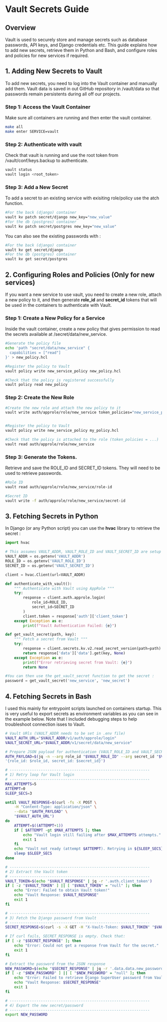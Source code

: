 # Vault Secrets Guide

## Overview

Vault is used to securely store and manage secrets such as database passwords, API keys, and Django credentials etc. This guide explains how to add new secrets, retrieve them in Python and Bash, and configure roles and policies for new services if required.

## 1. Adding New Secrets to Vault
To add new secrets, you need to log into the Vault container and manually add them. Vault data is saved in out GitHub repository in /vault/data so that passwords remain persistents during all off our projects.

### Step 1: Access the Vault Container
Make sure all containers are running and then enter the vault container.

```sh
make all
make enter SERVICE=vault
```

### Step 2: Authenticate with vault
Check that vault is running and use the root token from /vault/conf/keys.backup to authenticate.

```sh
vault status
vault login <root_token>
```

### Step 3: Add a New Secret
To add a secret to an existing service with exisiting role/policy use the atch function.

```sh
#For the back (django) container
vault kv patch secret/django new_key="new_value"
#for the db (postgres) container
vault kv patch secret/postgres new_key="new_value"
```

You can also see the existing passwords with :
```sh
#For the back (django) container
vault kv get secret/django
#For the db (postgres) container
vault kv get secret/postgres
```

## 2. Configuring Roles and Policies (Only for new services)
If you want a new service to use vault, you need to create a new role, attach a new policy to it, and then generate **role_id** and **secret_id** tokens that will be used in the containers to authenticate with Vault.

### Step 1: Create a New Policy for a Service
Inside the vault container, create a new policy that gives permission to read the secrets available at /secret/data/new_service.

```sh
#Generate the policy file
echo 'path "secret/data/new_service" {
  capabilities = ["read"]
}' > new_policy.hcl

#Register the policy to Vault
vault policy write new_service_policy new_policy.hcl

#Check that the policy is registered successfully
vault policy read new_policy
```

### Step 2: Create the New Role

```sh
#Create the new role and attach the new policy to it
vault write auth/approle/role/new_service token_policies="new_service_policy"


#Register the policy to Vault
vault policy write new_service_policy my_policy.hcl

#Check that the policy is attached to the role (token_policies = ...)
vault read auth/approle/role/new_service
```

### Step 3: Generate the Tokens.
Retrieve and save the ROLE_ID and SECRET_ID tokens. They will need to be used to retrieve passwords.

```sh
#Role ID
vault read auth/approle/role/new_service/role-id

#Secret ID
vault write -f auth/approle/role/new_service/secret-id
```

## 3. Fetching Secrets in Python
In Django (or any Python script) you can use the **hvac** library to retrieve the secret :

```python
import hvac

# This assumes VAULT_ADDR, VAULT_ROLE_ID and VAULT_SECRET_ID are setup in the .env file
VAULT_ADDR = os.getenv('VAULT_ADDR')
ROLE_ID = os.getenv('VAULT_ROLE_ID')
SECRET_ID = os.getenv('VAULT_SECRET_ID')

client = hvac.Client(url=VAULT_ADDR)

def authenticate_with_vault():
    """ Authenticate with Vault using AppRole """
    try:
        response = client.auth.approle.login(
            role_id=ROLE_ID,
            secret_id=SECRET_ID
        )
        client.token = response['auth']['client_token']
    except Exception as e:
        print(f"Vault Authentication Failed: {e}")

def get_vault_secret(path, key):
    """ Fetch a secret from Vault """
    try:
        response = client.secrets.kv.v2.read_secret_version(path=path)
        return response['data']['data'].get(key, None)
    except Exception as e:
        print(f"Error retrieving secret from Vault: {e}")
        return None

#You can then use the get_vault_secret function to get the secret :
password = get_vault_secret('new_service', 'new_secret')
```

## 4. Fetching Secrets in Bash
I used this mainly for entrypoint scripts launched on containers startup. This is very useful to export secrets as environment variables as you can see in the example below. Note that I included debugging steps to help troubleshoot connection isses to Vault.

```sh
# Vault URls (VAULT_ADDR needs to be set in .env file)
VAULT_AUTH_URL="$VAULT_ADDR/v1/auth/approle/login"
VAULT_SECRET_URL="$VAULT_ADDR/v1/secret/data/new_service"

# Prepare JSON payload for authentication (VAULT_ROLE_ID and VAULT_SECRET_ID need to be set in .env file)
AUTH_PAYLOAD=$(jq -n --arg role_id "$VAULT_ROLE_ID" --arg secret_id "$VAULT_SECRET_ID" \
'{role_id: $role_id, secret_id: $secret_id}')

# ---------------------------------------------------------------
# 1) Retry loop for Vault login
# ---------------------------------------------------------------
MAX_ATTEMPTS=5
ATTEMPT=0
SLEEP_SECS=3

until VAULT_RESPONSE=$(curl -fs -X POST \
    -H "Content-Type: application/json" \
    --data "$AUTH_PAYLOAD" \
    "$VAULT_AUTH_URL")
do
    ATTEMPT=$((ATTEMPT+1))
    if [ $ATTEMPT -gt $MAX_ATTEMPTS ]; then
        echo "Vault login still failing after $MAX_ATTEMPTS attempts."
        exit 1
    fi
    echo "Vault not ready (attempt $ATTEMPT). Retrying in ${SLEEP_SECS}s..."
    sleep $SLEEP_SECS
done

# ---------------------------------------------------------------
# 2) Extract the Vault token
# ---------------------------------------------------------------
VAULT_TOKEN=$(echo "$VAULT_RESPONSE" | jq -r '.auth.client_token')
if [ -z "$VAULT_TOKEN" ] || [ "$VAULT_TOKEN" = "null" ]; then
    echo "Error: Failed to obtain Vault token!"
    echo "Vault Response: $VAULT_RESPONSE"
    exit 1
fi

# ---------------------------------------------------------------
# 3) Fetch the Django password from Vault
# ---------------------------------------------------------------
SECRET_RESPONSE=$(curl -s -X GET -H "X-Vault-Token: $VAULT_TOKEN" "$VAULT_SECRET_URL" || true)

# If curl fails, SECRET_RESPONSE is empty. Check that:
if [ -z "$SECRET_RESPONSE" ]; then
    echo "Error: Could not get a response from Vault for the secret."
    exit 1
fi

# Extract the password from the JSON response
NEW_PASSWORD=$(echo "$SECRET_RESPONSE" | jq -r '.data.data.new_password')
if [ -z "$NEW_PASSWORD" ] || [ "$NEW_PASSWORD" = "null" ]; then
    echo "Error: Failed to retrieve Django SuperUser password from Vault!"
    echo "Vault Response: $SECRET_RESPONSE"
    exit 1
fi

# ---------------------------------------------------------------
# 4) Export the new secret/password
# ---------------------------------------------------------------
export NEW_PASSWORD
```